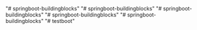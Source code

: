 "# springboot-buildingblocks" 
"# springboot-buildingblocks" 
"# springboot-buildingblocks" 
"# springboot-buildingblocks" 
"# springboot-buildingblocks" 
"# testboot" 
